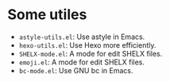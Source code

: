 # Some utiles #

+ `astyle-utils.el`: Use astyle in Emacs.
+ `hexo-utils.el`: Use Hexo more efficiently.
+ `SHELX-mode.el`: A mode for edit SHELX files.
+ `emoji.el`: A mode for edit SHELX files.
+ `bc-mode.el`: Use GNU bc in Emacs.
